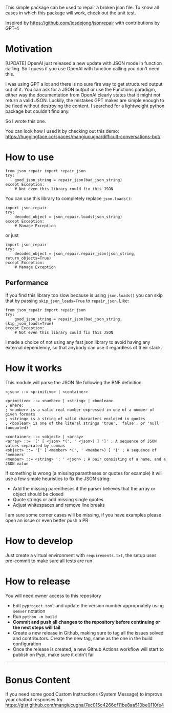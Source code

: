 This simple package can be used to repair a broken json file. To know all cases in which this package will work, check out the unit test.

Inspired by https://github.com/josdejong/jsonrepair with contributions by GPT-4

# Motivation
[UPDATE] OpenAI just released a new update with JSON mode in function calling. So I guess if you use OpenAI with function calling you don't need this.

I was using GPT a lot and there is no sure fire way to get structured output out of it.
You can ask for a JSON output or use the Functions paradigm, either way the documentation from OpenAI clearly states that it might not return a valid JSON.
Luckily, the mistakes GPT makes are simple enough to be fixed without destroying the content.
I searched for a lightweight python package but couldn't find any.

So I wrote this one.

You can look how I used it by checking out this demo: https://huggingface.co/spaces/mangiucugna/difficult-conversations-bot/

# How to use
    from json_repair import repair_json
    try:
        good_json_string = repair_json(bad_json_string)
    except Exception:
        # Not even this library could fix this JSON

You can use this library to completely replace `json.loads()`:

    import json_repair
    try:
        decoded_object = json_repair.loads(json_string)
    except Exception:
        # Manage Exception

or just

    import json_repair
    try:
        decoded_object = json_repair.repair_json(json_string, return_objects=True)
    except Exception:
        # Manage Exception

## Performance
If you find this library too slow because is using `json.loads()` you can skip that by passing `skip_json_loads=True` to `repair_json`. Like:

    from json_repair import repair_json
    try:
        good_json_string = repair_json(bad_json_string, skip_json_loads=True)
    except Exception:
        # Not even this library could fix this JSON

I made a choice of not using any fast json library to avoid having any external dependency, so that anybody can use it regardless of their stack.

# How it works
This module will parse the JSON file following the BNF definition:

    <json> ::= <primitive> | <container>

    <primitive> ::= <number> | <string> | <boolean>
    ; Where:
    ; <number> is a valid real number expressed in one of a number of given formats
    ; <string> is a string of valid characters enclosed in quotes
    ; <boolean> is one of the literal strings 'true', 'false', or 'null' (unquoted)

    <container> ::= <object> | <array>
    <array> ::= '[' [ <json> *(', ' <json>) ] ']' ; A sequence of JSON values separated by commas
    <object> ::= '{' [ <member> *(', ' <member>) ] '}' ; A sequence of 'members'
    <member> ::= <string> ': ' <json> ; A pair consisting of a name, and a JSON value

If something is wrong (a missing parantheses or quotes for example) it will use a few simple heuristics to fix the JSON string:
- Add the missing parentheses if the parser believes that the array or object should be closed
- Quote strings or add missing single quotes
- Adjust whitespaces and remove line breaks

I am sure some corner cases will be missing, if you have examples please open an issue or even better push a PR

# How to develop
Just create a virtual environment with `requirements.txt`, the setup uses pre-commit to make sure all tests are run

# How to release
You will need owner access to this repository
- Edit `pyproject.toml` and update the version number appropriately using `semver` notation
- Run `python -m build`
- **Commit and push all changes to the repository before continuing or the next steps will fail**
- Create a new release in Github, making sure to tag all the issues solved and contributors. Create the new tag, same as the one in the build configuration
- Once the release is created, a new Github Actions workflow will start to publish on Pypi, make sure it didn't fail

---
# Bonus Content
If you need some good Custom Instructions (System Message) to improve your chatbot responses try https://gist.github.com/mangiucugna/7ec015c4266df11be8aa510be0110fe4
